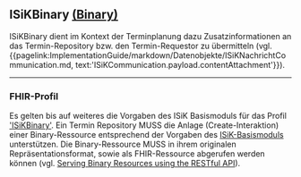 ## ISiKBinary [(Binary)](https://hl7.org/fhir/R4/binary.html)

ISiKBinary dient im Kontext der Terminplanung dazu Zusatzinformationen an das Termin-Repository bzw. den Termin-Requestor zu übermitteln (vgl. {{pagelink:ImplementationGuide/markdown/Datenobjekte/ISiKNachrichtCommunication.md, text:'ISiKCommunication.payload.contentAttachment'}}).

---

### FHIR-Profil

Es gelten bis auf weiteres die Vorgaben des ISiK Basismoduls für das Profil ['ISiKBinary'](https://simplifier.net/guide/isik-basis-v4/ImplementationGuide-markdown-Datenobjekte-Datenobjekte_Binary?version=current).
Ein Termin Repository MUSS die Anlage (Create-Interaktion) einer Binary-Ressource entsprechend der Vorgaben des [ISiK-Basismoduls](https://simplifier.net/guide/isik-basis-v4/markdown-UebergreifendeFestlegungen-UebergreifendeFestlegungen_Rest?version=current) unterstützen.
Die Binary-Ressource MUSS in ihrem originalen Repräsentationsformat, sowie als FHIR-Ressource abgerufen werden können (vgl. [Serving Binary Resources using the RESTful API](https://www.hl7.org/fhir/R4/binary.html#rest)).

